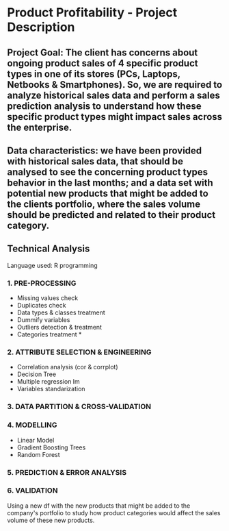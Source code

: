 # Product Profitability - Project Description

## Project Goal: The client has concerns about ongoing product sales of 4 specific product types in one of its stores (PCs, Laptops, Netbooks & Smartphones). So, we are required to analyze historical sales data and perform a sales prediction analysis to understand how these specific product types might impact sales across the enterprise.

## Data characteristics: we have been provided with historical sales data, that should be analysed to see the concerning product types behavior in the last months; and a data set with potential new products that might be added to the clients portfolio, where the sales volume should be predicted and related to their product category.

## Technical Analysis
Language used: R programming

### 1. PRE-PROCESSING
- Missing values check
- Duplicates check
- Data types & classes treatment
- Dummify variables
- Outliers detection & treatment
- Categories treatment *
### 2. ATTRIBUTE SELECTION & ENGINEERING
- Correlation analysis (cor & corrplot)
- Decision Tree
- Multiple regression lm
- Variables standarization
### 3. DATA PARTITION & CROSS-VALIDATION
### 4. MODELLING
- Linear Model
- Gradient Boosting Trees
- Random Forest
### 5. PREDICTION & ERROR ANALYSIS
### 6. VALIDATION
Using a new df with the new products that might be added to the company's portfolio to study how product categories would affect the sales volume of these new products.


